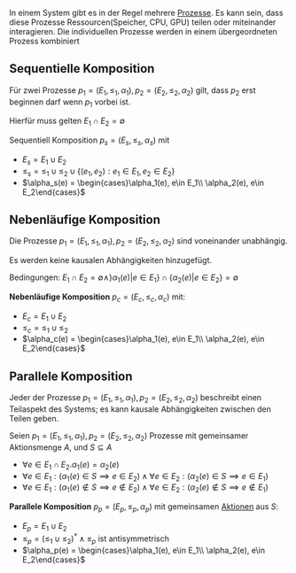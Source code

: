 In einem System gibt es in der Regel mehrere [Prozesse](Prozess.md). Es kann sein, dass diese Prozesse Ressourcen(Speicher, CPU, GPU) teilen oder miteinander interagieren. Die individuellen Prozesse werden in einem übergeordneten Prozess kombiniert

## Sequentielle Komposition

Für zwei Prozesse $p_1 = (E_1, \leq_1, \alpha_1), p_2 = (E_2, \leq_2, \alpha_2)$ gilt, dass $p_2$ erst beginnen darf wenn $p_1$ vorbei ist.

Hierfür muss gelten $E_1\cap E_2 = \emptyset$

Sequentiell Komposition $p_s = (E_s, \leq_s, \alpha_s)$ mit 
- $E_s = E_1 \cup E_2$
- $\leq_s = \leq_1 \cup \leq_2 \cup \lbrace (e_1, e_2): e_1 \in E_1, e_2\in E_2\rbrace$
- $\alpha_s(e) = \begin{cases}\alpha_1(e), e\in E_1\\ \alpha_2(e), e\in E_2\end{cases}$

## Nebenläufige Komposition

Die Prozesse $p_1 = (E_1, \leq_1, \alpha_1), p_2 = (E_2, \leq_2, \alpha_2)$ sind voneinander unabhängig.

Es werden keine kausalen Abhängigkeiten hinzugefügt.

Bedingungen: $E_1 \cap E_2 = \emptyset\land \rbrace \alpha_1(e) | e\in E_1\rbrace \cap \lbrace \alpha_2(e) | e\in E_2\rbrace = \emptyset$ 

__Nebenläufige Komposition__ $p_c = (E_c, \leq_c, \alpha_c)$ mit:
- $E_c = E_1 \cup E_2$
- $\leq_c = \leq_1 \cup \leq_2$
- $\alpha_c(e) = \begin{cases}\alpha_1(e), e\in E_1\\ \alpha_2(e), e\in E_2\end{cases}$

## Parallele Komposition

Jeder der Prozesse $p_1 = (E_1, \leq_1, \alpha_1), p_2 = (E_2,\leq_2, \alpha_2)$ beschreibt einen Teilaspekt des Systems; es kann kausale Abhängigkeiten zwischen den Teilen geben.


Seien $p_1 = (E_1, \leq_1, \alpha_1), p_2 = (E_2,\leq_2, \alpha_2)$ Prozesse mit gemeinsamer Aktionsmenge $A$, und $S\subseteq A$
- $\forall e \in E_1 \cap E_2. \alpha_1(e) = \alpha_2(e)$
- $\forall e\in E_1: (\alpha_1(e)\in S\implies e\in E_2)\land \forall e\in E_2:(\alpha_2(e)\in S\implies e\in E_1)$
- $\forall e\in E_1:(\alpha_1(e) \not\in S \implies e\not\in E_2)\land \forall e\in E_2:(\alpha_2(e)\not\in S \implies e\not\in E_1)$

__Parallele Komposition__ $p_p = (E_p,\leq_p,\alpha_p)$ mit gemeinsamen [Aktionen](Aktion.md) aus $S$:
- $E_p = E_1\cup E_2$
- $\leq_p = (\leq_1 \cup \leq_2)^* \land \leq_p \text{ ist antisymmetrisch}$
- $\alpha_p(e) = \begin{cases}\alpha_1(e), e\in E_1\\ \alpha_2(e), e\in E_2\end{cases}$


